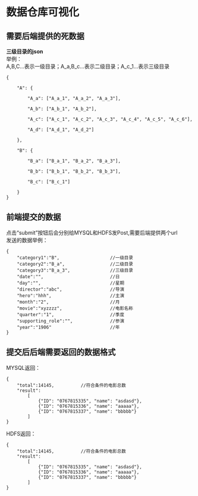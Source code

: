 # 数据仓库可视化

## 需要后端提供的死数据
**三级目录的json**  
举例：  
A,B,C...表示一级目录；A_a,B_c...表示二级目录；A_c_1...表示三级目录


    {
    
        "A": {
    
            "A_a": ["A_a_1", "A_a_2", "A_a_3"],
    
            "A_b": ["A_b_1", "A_b_2"],
    
            "A_c": ["A_c_1", "A_c_2", "A_c_3", "A_c_4", "A_c_5", "A_c_6"],
    
            "A_d": ["A_d_1", "A_d_2"]
    
        },
    
        "B": {
    
            "B_a": ["B_a_1", "B_a_2", "B_a_3"],
    
            "B_b": ["B_b_1", "B_b_2", "B_b_3"],
    
            "B_c": ["B_c_1"]
    
        }
    }

## 前端提交的数据
点击“submit”按钮后会分别给MYSQL和HDFS发Post,需要后端提供两个url  
发送的数据举例：

    {
        "category1":"B",                   //一级目录
        "category2":"B_a",                 //二级目录
        "category3":"B_a_3",               //三级目录
        "date":"",                         //日  
        "day":"",                          //星期  
        "director":"abc",                  //导演  
        "hero":"hhh",                      //主演  
        "month":"2",                       //月
        "movie":"xyzzzz",                  //电影名称 
        "quarter":"1",                     //季度
        "supporting_role":"",              //参演  
        "year":"1906"                      //年  
    }
    
    
## 提交后后端需要返回的数据格式

MYSQL返回：

    {
        "total":14145,          //符合条件的电影总数
        "result":
            [
                {"ID": "0767815335", "name": "asdasd"},
                {"ID": "0767815336", "name": "aaaaa"},
                {"ID": "0767815337", "name": "bbbbb"}
            ]
    }
     
HDFS返回：
 
    {
        "total":14145,          //符合条件的电影总数
        "result":
            [
                {"ID": "0767815335", "name": "asdasd"},
                {"ID": "0767815336", "name": "aaaaa"},
                {"ID": "0767815337", "name": "bbbbb"}
            ]
    }
